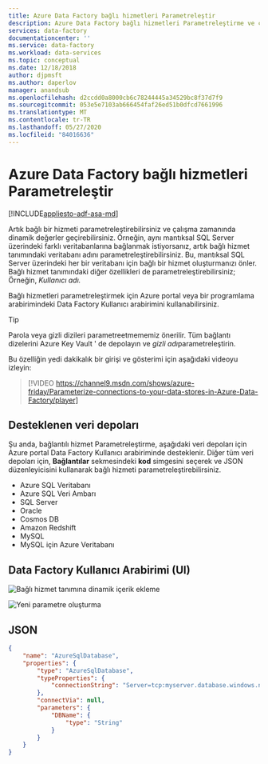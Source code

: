 ```yaml
---
title: Azure Data Factory bağlı hizmetleri Parametreleştir
description: Azure Data Factory bağlı hizmetleri Parametreleştirme ve çalışma zamanında dinamik değerleri geçirme hakkında bilgi edinin.
services: data-factory
documentationcenter: ''
ms.service: data-factory
ms.workload: data-services
ms.topic: conceptual
ms.date: 12/18/2018
author: djpmsft
ms.author: daperlov
manager: anandsub
ms.openlocfilehash: d2ccdd0a8000cb6c78244445a34529bc8f37d7f9
ms.sourcegitcommit: 053e5e7103ab666454faf26ed51b0dfcd7661996
ms.translationtype: MT
ms.contentlocale: tr-TR
ms.lasthandoff: 05/27/2020
ms.locfileid: "84016636"
---
```

# <a name="parameterize-linked-services-in-azure-data-factory"></a>Azure Data Factory bağlı hizmetleri Parametreleştir
[!INCLUDE[appliesto-adf-asa-md](includes/appliesto-adf-asa-md.md)]

Artık bağlı bir hizmeti parametreleştirebilirsiniz ve çalışma zamanında dinamik değerler geçirebilirsiniz. Örneğin, aynı mantıksal SQL Server üzerindeki farklı veritabanlarına bağlanmak istiyorsanız, artık bağlı hizmet tanımındaki veritabanı adını parametreleştirebilirsiniz. Bu, mantıksal SQL Server üzerindeki her bir veritabanı için bağlı bir hizmet oluşturmanızı önler. Bağlı hizmet tanımındaki diğer özellikleri de parametreleştirebilirsiniz; Örneğin, *Kullanıcı adı.*

Bağlı hizmetleri parametreleştirmek için Azure portal veya bir programlama arabirimindeki Data Factory Kullanıcı arabirimini kullanabilirsiniz.

> [!TIP]
> Parola veya gizli dizileri parametreetmememiz önerilir. Tüm bağlantı dizelerini Azure Key Vault ' de depolayın ve *gizli adı*parametreleştirin.

Bu özelliğin yedi dakikalık bir girişi ve gösterimi için aşağıdaki videoyu izleyin:

> [!VIDEO https://channel9.msdn.com/shows/azure-friday/Parameterize-connections-to-your-data-stores-in-Azure-Data-Factory/player]

## <a name="supported-data-stores"></a>Desteklenen veri depoları

Şu anda, bağlantılı hizmet Parametreleştirme, aşağıdaki veri depoları için Azure portal Data Factory Kullanıcı arabiriminde desteklenir. Diğer tüm veri depoları için, **Bağlantılar** sekmesindeki **kod** simgesini seçerek ve JSON düzenleyicisini kullanarak bağlı hizmeti parametreleştirebilirsiniz.
- Azure SQL Veritabanı
- Azure SQL Veri Ambarı
- SQL Server
- Oracle
- Cosmos DB
- Amazon Redshift
- MySQL
- MySQL için Azure Veritabanı

## <a name="data-factory-ui"></a>Data Factory Kullanıcı Arabirimi (UI)

![Bağlı hizmet tanımına dinamik içerik ekleme](media/parameterize-linked-services/parameterize-linked-services-image1.png)

![Yeni parametre oluşturma](media/parameterize-linked-services/parameterize-linked-services-image2.png)

## <a name="json"></a>JSON

```json
{
    "name": "AzureSqlDatabase",
    "properties": {
        "type": "AzureSqlDatabase",
        "typeProperties": {
            "connectionString": "Server=tcp:myserver.database.windows.net,1433;Database=@{linkedService().DBName};User ID=user;Password=fake;Trusted_Connection=False;Encrypt=True;Connection Timeout=30"
        },
        "connectVia": null,
        "parameters": {
            "DBName": {
                "type": "String"
            }
        }
    }
}
```
